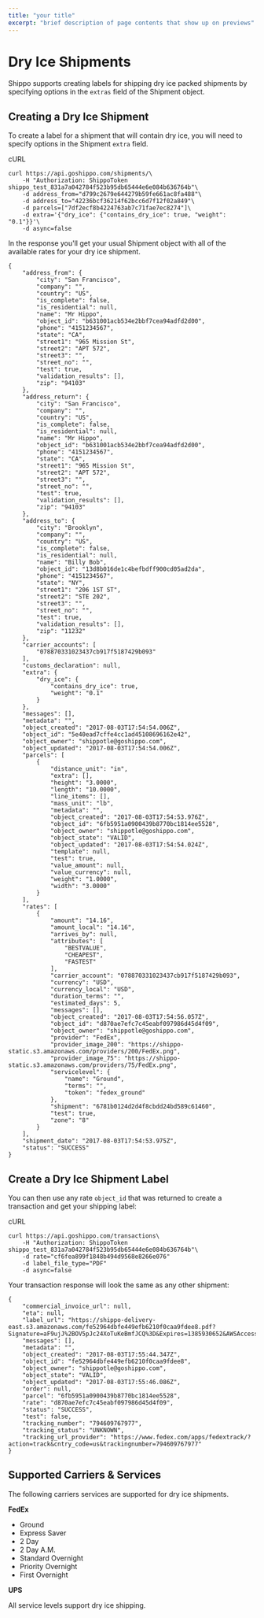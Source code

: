```yaml
---
title: "your title"
excerpt: "brief description of page contents that show up on previews"
---
```


Dry Ice Shipments
=================

Shippo supports creating labels for shipping dry ice packed shipments by specifying options in the `extras` field of the Shipment object.

Creating a Dry Ice Shipment
---------------------------

To create a label for a shipment that will contain dry ice, you will need to specify options in the Shipment `extra` field.

cURL

```
curl https://api.goshippo.com/shipments/\
    -H "Authorization: ShippoToken shippo_test_831a7a042784f523b95db65444e6e084b636764b"\
    -d address_from="d799c2679e644279b59fe661ac8fa488"\
    -d address_to="42236bcf36214f62bcc6d7f12f02a849"\
    -d parcels=["7df2ecf8b4224763ab7c71fae7ec8274"]\
    -d extra='{"dry_ice": {"contains_dry_ice": true, "weight": "0.1"}}'\
    -d async=false
```

In the response you'll get your usual Shipment object with all of the available rates for your dry ice shipment.

```
{
    "address_from": {
        "city": "San Francisco",
        "company": "",
        "country": "US",
        "is_complete": false,
        "is_residential": null,
        "name": "Mr Hippo",
        "object_id": "b631001acb534e2bbf7cea94adfd2d00",
        "phone": "4151234567",
        "state": "CA",
        "street1": "965 Mission St",
        "street2": "APT 572",
        "street3": "",
        "street_no": "",
        "test": true,
        "validation_results": [],
        "zip": "94103"
    },
    "address_return": {
        "city": "San Francisco",
        "company": "",
        "country": "US",
        "is_complete": false,
        "is_residential": null,
        "name": "Mr Hippo",
        "object_id": "b631001acb534e2bbf7cea94adfd2d00",
        "phone": "4151234567",
        "state": "CA",
        "street1": "965 Mission St",
        "street2": "APT 572",
        "street3": "",
        "street_no": "",
        "test": true,
        "validation_results": [],
        "zip": "94103"
    },
    "address_to": {
        "city": "Brooklyn",
        "company": "",
        "country": "US",
        "is_complete": false,
        "is_residential": null,
        "name": "Billy Bob",
        "object_id": "13d8b016de1c4befbdff900cd05ad2da",
        "phone": "4151234567",
        "state": "NY",
        "street1": "206 1ST ST",
        "street2": "STE 202",
        "street3": "",
        "street_no": "",
        "test": true,
        "validation_results": [],
        "zip": "11232"
    },
    "carrier_accounts": [
        "078870331023437cb917f5187429b093"
    ],
    "customs_declaration": null,
    "extra": {
        "dry_ice": {
            "contains_dry_ice": true,
            "weight": "0.1"
        }
    },
    "messages": [],
    "metadata": "",
    "object_created": "2017-08-03T17:54:54.006Z",
    "object_id": "5e40ead7cffe4cc1ad45108696162e42",
    "object_owner": "shippotle@goshippo.com",
    "object_updated": "2017-08-03T17:54:54.006Z",
    "parcels": [
        {
            "distance_unit": "in",
            "extra": [],
            "height": "3.0000",
            "length": "10.0000",
            "line_items": [],
            "mass_unit": "lb",
            "metadata": "",
            "object_created": "2017-08-03T17:54:53.976Z",
            "object_id": "6fb5951a0900439b8770bc1814ee5528",
            "object_owner": "shippotle@goshippo.com",
            "object_state": "VALID",
            "object_updated": "2017-08-03T17:54:54.024Z",
            "template": null,
            "test": true,
            "value_amount": null,
            "value_currency": null,
            "weight": "1.0000",
            "width": "3.0000"
        }
    ],
    "rates": [
        {
            "amount": "14.16",
            "amount_local": "14.16",
            "arrives_by": null,
            "attributes": [
                "BESTVALUE",
                "CHEAPEST",
                "FASTEST"
            ],
            "carrier_account": "078870331023437cb917f5187429b093",
            "currency": "USD",
            "currency_local": "USD",
            "duration_terms": "",
            "estimated_days": 5,
            "messages": [],
            "object_created": "2017-08-03T17:54:56.057Z",
            "object_id": "d870ae7efc7c45eabf097986d45d4f09",
            "object_owner": "shippotle@goshippo.com",
            "provider": "FedEx",
            "provider_image_200": "https://shippo-static.s3.amazonaws.com/providers/200/FedEx.png",
            "provider_image_75": "https://shippo-static.s3.amazonaws.com/providers/75/FedEx.png",
            "servicelevel": {
                "name": "Ground",
                "terms": "",
                "token": "fedex_ground"
            },
            "shipment": "6781b0124d2d4f8cbdd24bd589c61460",
            "test": true,
            "zone": "8"
        }
    ],
    "shipment_date": "2017-08-03T17:54:53.975Z",
    "status": "SUCCESS"
}
```

Create a Dry Ice Shipment Label
-------------------------------

You can then use any rate `object_id` that was returned to create a transaction and get your shipping label:

cURL

```
curl https://api.goshippo.com/transactions\
    -H "Authorization: ShippoToken shippo_test_831a7a042784f523b95db65444e6e084b636764b"\
    -d rate="cf6fea899f1848b494d9568e8266e076"
    -d label_file_type="PDF"
    -d async=false
```

Your transaction response will look the same as any other shipment:

```
{
    "commercial_invoice_url": null,
    "eta": null,
    "label_url": "https://shippo-delivery-east.s3.amazonaws.com/fe52964dbfe449efb6210f0caa9fdee8.pdf?Signature=aF9ujJ%2BOV5pJc24XoTuKeBmfJCQ%3D&Expires=1385930652&AWSAccessKeyId=AKIAJTHP3LLFMYAWALIA",
    "messages": [],
    "metadata": "",
    "object_created": "2017-08-03T17:55:44.347Z",
    "object_id": "fe52964dbfe449efb6210f0caa9fdee8",
    "object_owner": "shippotle@goshippo.com",
    "object_state": "VALID",
    "object_updated": "2017-08-03T17:55:46.086Z",
    "order": null,
    "parcel": "6fb5951a0900439b8770bc1814ee5528",
    "rate": "d870ae7efc7c45eabf097986d45d4f09",
    "status": "SUCCESS",
    "test": false,
    "tracking_number": "794609767977",
    "tracking_status": "UNKNOWN",
    "tracking_url_provider": "https://www.fedex.com/apps/fedextrack/?action=track&cntry_code=us&trackingnumber=794609767977"
}
```

Supported Carriers & Services
-----------------------------

The following carriers services are supported for dry ice shipments.

**FedEx**

-   Ground
-   Express Saver
-   2 Day
-   2 Day A.M.
-   Standard Overnight
-   Priority Overnight
-   First Overnight

**UPS**

All service levels support dry ice shipping.